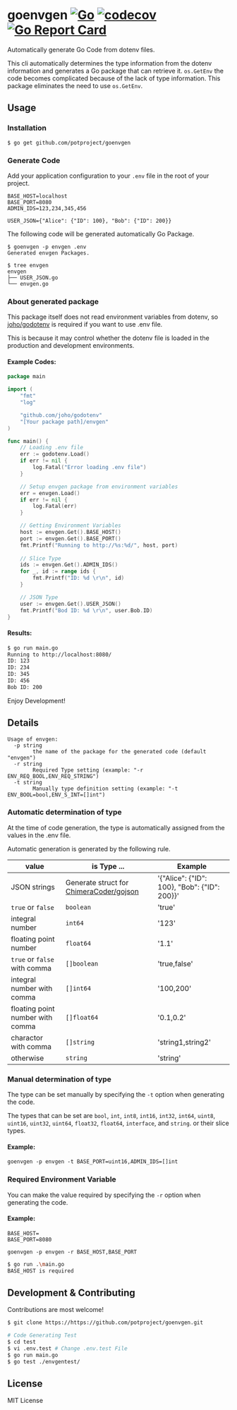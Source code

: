 # goenvgen [![Go](https://github.com/potproject/goenvgen/actions/workflows/go.yml/badge.svg?branch=master)](https://github.com/potproject/goenvgen/actions/workflows/go.yml) [![codecov](https://codecov.io/gh/potproject/goenvgen/branch/master/graph/badge.svg?token=FWVQKED8BO)](https://codecov.io/gh/potproject/goenvgen) [![Go Report Card](https://goreportcard.com/badge/github.com/potproject/goenvgen)](https://goreportcard.com/report/github.com/potproject/goenvgen)

Automatically generate Go Code from dotenv files.

This cli automatically determines the type information from the dotenv information and generates a Go package that can retrieve it.
`os.GetEnv` the code becomes complicated because of the lack of type information.
This package eliminates the need to use `os.GetEnv`.

## Usage

### Installation

```
$ go get github.com/potproject/goenvgen
```

### Generate Code

Add your application configuration to your `.env` file in the root of your project.

```
BASE_HOST=localhost
BASE_PORT=8080
ADMIN_IDS=123,234,345,456

USER_JSON={"Alice": {"ID": 100}, "Bob": {"ID": 200}}
```

The following code will be generated automatically Go Package.

```
$ goenvgen -p envgen .env
Generated envgen Packages.

$ tree envgen
envgen
├── USER_JSON.go
└── envgen.go
```

### About generated package

This package itself does not read environment variables from dotenv, so [joho/godotenv](https://github.com/joho/godotenv) is required if you want to use .env file.

This is because it may control whether the dotenv file is loaded in the production and development environments.

#### Example Codes:

```go
package main

import (
	"fmt"
	"log"

	"github.com/joho/godotenv"
	"[Your package path]/envgen"
)

func main() {
	// Loading .env file
	err := godotenv.Load()
	if err != nil {
		log.Fatal("Error loading .env file")
	}

	// Setup envgen package from environment variables
	err = envgen.Load()
	if err != nil {
		log.Fatal(err)
	}

	// Getting Environment Variables
	host := envgen.Get().BASE_HOST()
	port := envgen.Get().BASE_PORT()
	fmt.Printf("Running to http://%s:%d/", host, port)
  
	// Slice Type
	ids := envgen.Get().ADMIN_IDS()
	for _, id := range ids {
		fmt.Printf("ID: %d \r\n", id)
	}

	// JSON Type
	user := envgen.Get().USER_JSON()
	fmt.Printf("Bod ID: %d \r\n", user.Bob.ID)
}

```

#### Results:
```bash
$ go run main.go
Running to http://localhost:8080/
ID: 123 
ID: 234
ID: 345
ID: 456
Bob ID: 200
```

Enjoy Development!

## Details

```
Usage of envgen:
  -p string
        the name of the package for the generated code (default "envgen")
  -r string
        Required Type setting (example: "-r ENV_REQ_BOOL,ENV_REQ_STRING")
  -t string
        Manually type definition setting (example: "-t ENV_BOOL=bool,ENV_S_INT=[]int")
```

### Automatic determination of type

At the time of code generation, the type is automatically assigned from the values in the .env file.

Automatic generation is generated by the following rule.

|  value  |  is Type ...  | Example |
| ---- | ---- | ---- |
| JSON strings  |  Generate struct for [ChimeraCoder/gojson](https://github.com/ChimeraCoder/gojson)  | '{"Alice": {"ID": 100}, "Bob": {"ID": 200}}' |
| `true` or `false`  |  `boolean`  | 'true' |
| integral number  |  `int64`  | '123' |
| floating point number | `float64` | '1.1' |
| `true` or `false` with comma | `[]boolean` | 'true,false' |
| integral number with comma | `[]int64` | '100,200' |
| floating point number with comma | `[]float64` | '0.1,0.2' |
| charactor with comma | `[]string` | 'string1,string2' |
| otherwise | `string` | 'string' |

### Manual determination of type

The type can be set manually by specifying the `-t` option when generating the code.

The types that can be set are `bool`, `int`, `int8`, `int16`, `int32`, `int64`, `uint8`, `uint16`, `uint32`, `uint64`, `float32`, `float64`, `interface`, and `string`. or their slice types.

#### Example:
```
goenvgen -p envgen -t BASE_PORT=uint16,ADMIN_IDS=[]int
```

### Required Environment Variable

You can make the value required by specifying the `-r` option when generating the code.

#### Example:
```
BASE_HOST=
BASE_PORT=8080
```

```
goenvgen -p envgen -r BASE_HOST,BASE_PORT
```

```bash
$ go run .\main.go
BASE_HOST is required
```

## Development & Contributing

Contributions are most welcome!

```bash
$ git clone https://https://github.com/potproject/goenvgen.git

# Code Generating Test
$ cd test
$ vi .env.test # Change .env.test File
$ go run main.go
$ go test ./envgentest/
```

## License

MIT License
